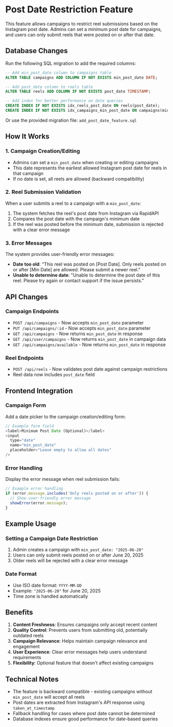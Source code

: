 # Post Date Restriction Feature

This feature allows campaigns to restrict reel submissions based on the Instagram post date. Admins can set a minimum post date for campaigns, and users can only submit reels that were posted on or after that date.

## Database Changes

Run the following SQL migration to add the required columns:

```sql
-- Add min_post_date column to campaigns table
ALTER TABLE campaigns ADD COLUMN IF NOT EXISTS min_post_date DATE;

-- Add post_date column to reels table
ALTER TABLE reels ADD COLUMN IF NOT EXISTS post_date TIMESTAMP;

-- Add index for better performance on date queries
CREATE INDEX IF NOT EXISTS idx_reels_post_date ON reels(post_date);
CREATE INDEX IF NOT EXISTS idx_campaigns_min_post_date ON campaigns(min_post_date);
```

Or use the provided migration file: `add_post_date_feature.sql`

## How It Works

### 1. Campaign Creation/Editing
- Admins can set a `min_post_date` when creating or editing campaigns
- This date represents the earliest allowed Instagram post date for reels in that campaign
- If no date is set, all reels are allowed (backward compatibility)

### 2. Reel Submission Validation
When a user submits a reel to a campaign with a `min_post_date`:

1. The system fetches the reel's post date from Instagram via RapidAPI
2. Compares the post date with the campaign's minimum date
3. If the reel was posted before the minimum date, submission is rejected with a clear error message

### 3. Error Messages
The system provides user-friendly error messages:

- **Date too old**: "This reel was posted on [Post Date]. Only reels posted on or after [Min Date] are allowed. Please submit a newer reel."
- **Unable to determine date**: "Unable to determine the post date of this reel. Please try again or contact support if the issue persists."

## API Changes

### Campaign Endpoints
- `POST /api/campaigns` - Now accepts `min_post_date` parameter
- `PUT /api/campaigns/:id` - Now accepts `min_post_date` parameter
- `GET /api/campaigns` - Now returns `min_post_date` in response
- `GET /api/user/campaigns` - Now returns `min_post_date` in campaign data
- `GET /api/campaigns/available` - Now returns `min_post_date` in response

### Reel Endpoints
- `POST /api/reels` - Now validates post date against campaign restrictions
- Reel data now includes `post_date` field

## Frontend Integration

### Campaign Form
Add a date picker to the campaign creation/editing form:

```javascript
// Example form field
<label>Minimum Post Date (Optional)</label>
<input 
  type="date" 
  name="min_post_date"
  placeholder="Leave empty to allow all dates"
/>
```

### Error Handling
Display the error message when reel submission fails:

```javascript
// Example error handling
if (error.message.includes('Only reels posted on or after')) {
  // Show user-friendly error message
  showError(error.message);
}
```

## Example Usage

### Setting a Campaign Date Restriction
1. Admin creates a campaign with `min_post_date: "2025-06-20"`
2. Users can only submit reels posted on or after June 20, 2025
3. Older reels will be rejected with a clear error message

### Date Format
- Use ISO date format: `YYYY-MM-DD`
- Example: `"2025-06-20"` for June 20, 2025
- Time zone is handled automatically

## Benefits

1. **Content Freshness**: Ensures campaigns only accept recent content
2. **Quality Control**: Prevents users from submitting old, potentially outdated reels
3. **Campaign Relevance**: Helps maintain campaign relevance and engagement
4. **User Experience**: Clear error messages help users understand requirements
5. **Flexibility**: Optional feature that doesn't affect existing campaigns

## Technical Notes

- The feature is backward compatible - existing campaigns without `min_post_date` will accept all reels
- Post dates are extracted from Instagram's API response using `taken_at_timestamp`
- Fallback handling for cases where post date cannot be determined
- Database indexes ensure good performance for date-based queries 